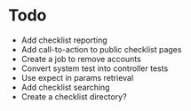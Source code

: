 # Todo

- Add checklist reporting
- Add call-to-action to public checklist pages
- Create a job to remove accounts
- Convert system test into controller tests
- Use expect in params retrieval
- Add checklist searching
- Create a checklist directory?
